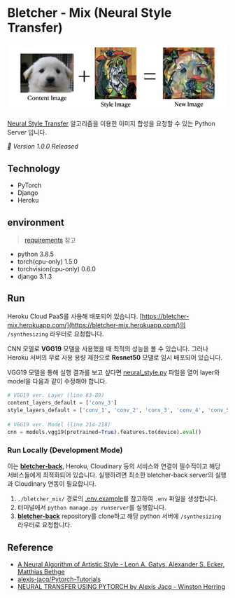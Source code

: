 # Bletcher - Mix (Neural Style Transfer)

![image](./README_image/nst_example.jpeg)

[Neural Style Transfer](https://pytorch.org/tutorials/advanced/neural_style_tutorial.html) 알고리즘을 이용한 이미지 합성을 요청할 수 있는 Python Server 입니다.

_🚀 Version 1.0.0 Released_

## Technology

- PyTorch
- Django
- Heroku

## environment

> [requirements](./requirements/txt) 참고

- python 3.8.5
- torch(cpu-only) 1.5.0
- torchvision(cpu-only) 0.6.0
- django 3.1.3

## Run

Heroku Cloud PaaS를 사용해 배포되어 있습니다. [https://bletcher-mix.herokuapp.com/](https://bletcher-mix.herokuapp.com/)의 `/synthesizing` 라우터로 요청합니다.

CNN 모델로 **VGG19** 모델을 사용했을 때 최적의 성능을 볼 수 있습니다. 그러나 Heroku 서버의 무료 사용 용량 제한으로 **Resnet50** 모델로 임시 배포되어 있습니다.

VGG19 모델을 통해 실행 결과를 보고 싶다면 [neural_style.py](./api/neural_style.py) 파일을 열어 layer와 model을 다음과 같이 수정해야 합니다.

```python
# VGG19 ver. Layer (line 83-89)
content_layers_default = ['conv_3']
style_layers_default = ['conv_1', 'conv_2', 'conv_3', 'conv_4', 'conv_5']

# VGG19 ver. Model (line 214-218)
cnn = models.vgg19(pretrained=True).features.to(device).eval()
```

### Run Locally (Development Mode)

이는 [**bletcher-back**](https://github.com/Bletcher-Project/bletcher-back), Heroku, Cloudinary 등의 서비스와 연결이 필수적이고 해당 서비스들에게 최적화되어 있습니다. 실행하려면 최소한 bletcher-back server의 실행과 Cloudinary 연동이 필요합니다.

1. `./bletcher_mix/` 경로의 [.env.example](./bletcher_mix/.env.example)를 참고하여 `.env` 파일을 생성합니다.
2. 터미널에서 `python manage.py runserver`를 실행합니다.
3. [**bletcher-back**](https://github.com/Bletcher-Project/bletcher-back) repository를 clone하고 해당 python 서버에 `/synthesizing` 라우터로 요청합니다.

## Reference

- [A Neural Algorithm of Artistic Style - Leon A. Gatys, Alexander S. Ecker, Matthias Bethge](https://arxiv.org/abs/1508.06576)
- [alexis-jacq/Pytorch-Tutorials](https://github.com/alexis-jacq/Pytorch-Tutorials)
- [NEURAL TRANSFER USING PYTORCH by Alexis Jacq - Winston Herring](https://pytorch.org/tutorials/advanced/neural_style_tutorial.html)
